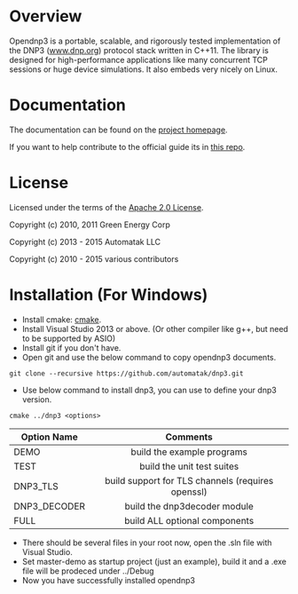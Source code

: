 Overview
========

Opendnp3 is a portable, scalable, and rigorously tested implementation 
of the DNP3 (www.dnp.org) protocol stack written in C++11. The library 
is designed for high-performance applications like many concurrent TCP
sessions or huge device simulations. It also embeds very nicely on Linux.

Documentation
=============

The documentation can be found on the [project homepage](http://www.automatak.com/opendnp3/#documentation).

If you want to help contribute to the official guide its in [this repo](https://github.com/automatak/dnp3-guide).

License
=============

Licensed under the terms of the [Apache 2.0 License](http://www.apache.org/licenses/LICENSE-2.0.html).

Copyright (c) 2010, 2011 Green Energy Corp

Copyright (c) 2013 - 2015 Automatak LLC

Copyright (c) 2010 - 2015 various contributors

Installation (For Windows)
=============

+ Install cmake: [cmake](https://cmake.org/).
+ Install Visual Studio 2013 or above. (Or other compiler like g++, but need to be supported by ASIO)
+ Install git if you don't have.
+ Open git and use the below command to copy opendnp3 documents.
```git
git clone --recursive https://github.com/automatak/dnp3.git
```
+ Use below command to install dnp3, you can use <options> to define your dnp3 version.
```git
cmake ../dnp3 <options> 
```
| Option Name        | Comments           |
| ------------- |:-------------:|
| DEMO      | build the example programs |
| TEST      | build the unit test suites     |
| DNP3_TLS | build support for TLS channels (requires openssl)   |
| DNP3_DECODER | 	build the dnp3decoder module      |
| FULL | build ALL optional components      |
+ There should be several files in your root now, open the .sln file with Visual Studio.
+ Set master-demo as startup project (just an example), build it and a .exe file will be prodeced under ../Debug
+ Now you have successfully installed opendnp3

